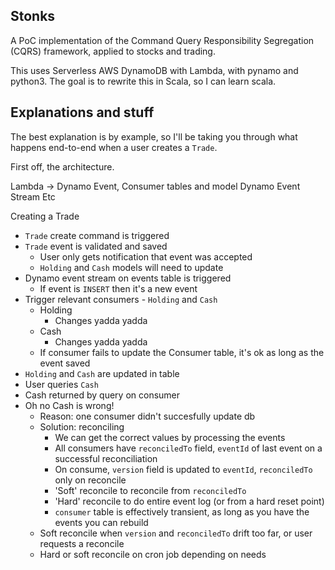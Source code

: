 ## Stonks

A PoC implementation of the Command Query Responsibility Segregation (CQRS) framework, applied to stocks and trading.

This uses Serverless AWS DynamoDB with Lambda, with pynamo and python3. The goal is to rewrite this in Scala, so I can learn scala.

## Explanations and stuff

The best explanation is by example, so I'll be taking you through what happens end-to-end when a user creates a `Trade`.

First off, the architecture.

Lambda -> Dynamo
Event, Consumer tables and model
Dynamo Event Stream
Etc

Creating a Trade

- `Trade` create command is triggered
- `Trade` event is validated and saved
  - User only gets notification that event was accepted
  - `Holding` and `Cash` models will need to update
- Dynamo event stream on events table is triggered
  - If event is `INSERT` then it's a new event
- Trigger relevant consumers - `Holding` and `Cash`
  - Holding
    - Changes yadda yadda
  - Cash
    - Changes yadda yadda
  - If consumer fails to update the Consumer table, it's ok as long as the event saved
- `Holding` and `Cash` are updated in table
- User queries `Cash`
- Cash returned by query on consumer
- Oh no Cash is wrong!
  - Reason: one consumer didn't succesfully update db
  - Solution: reconciling
    - We can get the correct values by processing the events
    - All consumers have `reconciledTo` field, `eventId` of last event on a successful reconciliation
    - On consume, `version` field is updated to `eventId`, `reconciledTo` only on reconcile
    - 'Soft' reconcile to reconcile from `reconciledTo`
    - 'Hard' reconcile to do entire event log (or from a hard reset point)
    - `consumer` table is effectively transient, as long as you have the events you can rebuild
  - Soft reconcile when `version` and `reconciledTo` drift too far, or user requests a reconcile
  - Hard or soft reconcile on cron job depending on needs

